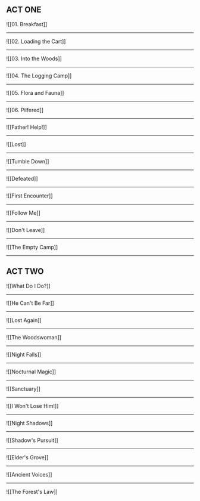 ## ACT ONE

![[01. Breakfast]]

---

![[02. Loading the Cart]]

---

![[03. Into the Woods]]

---

![[04. The Logging Camp]]

---

![[05. Flora and Fauna]]

---

![[06. Pilfered]]

---

![[Father! Help!]]

---

![[Lost]]

---

![[Tumble Down]]

---

![[Defeated]]

---

![[First Encounter]]

---

![[Follow Me]]

---

![[Don't Leave]]

---

![[The Empty Camp]]

---
## ACT TWO

![[What Do I Do?]]

---

![[He Can't Be Far]]

---

![[Lost Again]]

---

![[The Woodswoman]]

---

![[Night Falls]]

---

![[Nocturnal Magic]]

---

![[Sanctuary]]

---

![[I Won't Lose Him!]]

---

![[Night Shadows]]

---

![[Shadow's Pursuit]]

---

![[Elder's Grove]]

---

![[Ancient Voices]]

---

![[The Forest's Law]]
